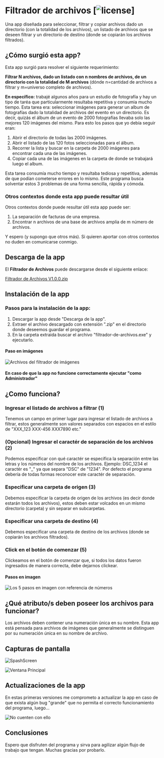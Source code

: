 # Filtrador de archivos [![license](https://img.shields.io/github/watchers/gastonalt/Filtrador_de_archivos?style=social)]

Una app diseñada para seleccionar, filtrar y copiar archivos dado un directorio (con la totalidad de los archivos), un listado de archivos que se deseen filtrar y un directorio de destino (donde se copiarán los archivos filtrados).

## ¿Cómo surgió esta app?

Esta app surgió para resolver el siguiente requerimiento:

**Filtrar N archivos, dado un listado con n nombres de archivos, de un directorio con la totalidad de M archivos** (dónde n=cantidad de archivos a filtrar y m=universo completo de archivos).

**En específico:** trabajé algunos años para un estudio de fotografía y hay un tipo de taréa que particularmente resultaba repetitiva y consumia mucho tiempo. Esta tarea era: seleccionar imágenes para generar un album de fotografías dado la totalidad de archivos del evento en un directorio. Es decir, quizás el álbum de un evento de 2000 fotografías llevaba solo las mejores 120 imágenes del mismo. Para esto los pasos que yo debía seguir eran:

1) Abrir el directorio de todas las 2000 imágenes.
2) Abrir el listado de las 120 fotos seleccionadas para el álbum.
3) Recorrer la lista y buscar en la carpeta de 2000 imágenes para encontrar cada una de las imágenes.
4) Copiar cada una de las imágenes en la carpeta de donde se trabajará luego el album.

Esta tarea consumía mucho tiempo y resultaba tediosa y repetitiva, además de que podían cometerse errores en lo mismo. Este programa busca solventar estos 3 problemas de una forma sencilla, rápida y cómoda.

### Otros contextos donde esta app puede resultar útil

Otros contextos donde puede resultar útil esta app puede ser:
1) La separación de facturas de una empresa.
2) Encontrar n archivos de una base de archivos amplia de m número de archivos.

Y espero (y supongo que otros más). Si quieren aportar con otros contextos no duden en comunicarse conmigo.

## Descarga de la app

El **Filtrador de Archivos** puede descargarse desde el siguiente enlace:

[Filtrador de Archivos V1.0.0.zip](https://drive.google.com/file/d/1OelkCTf4cPFqHglStrV8TJ-irYgLJ9Bb/view?usp=sharing)

## Instalación de la app

### Pasos para la instalación de la app:

1) Descargar la app desde "Descarga de la app".
2) Extraer el archivo descargado con extensión ".zip" en el directorio donde deseemos guardar el programa.
3) En la carpeta extraida buscar el archivo "filtrador-de-archivos.exe" y ejecutarlo.


#### Paso en imágenes

![Archivos del filtrador de imágenes](https://i.ibb.co/W0jK0Js/filtrador-de-archivos-files.png)

#### En caso de que la app no funcione correctamente ejecutar "como Administrador"

## ¿Como funciona?

### Ingresar el listado de archivos a filtrar (1)

Tenemos un campo en primer lugar para ingresar el listado de archivos a filtrar, estos generalmente son valores separados con espacios en el estilo de "XXX_123 XXX-456 XXX7890 etc."

### (Opcional) Ingresar el caractér de separación de los archivos (2)

Podemos especificar con qué caractér se especifica la separación entre las letras y los números del nombre de los archivos. Ejemplo: DSC_1234 el caractér es "_" ya que separa "DSC" de "1234". Por defecto el programa debería de todas formas reconocer este caractér de separación.

### Especificar una carpeta de origen (3)

Debemos especificar la carpeta de origen de los archivos (es decir donde estarán todos los archivos), estos deben estar volcados en un mismo directorio (carpeta) y sin separar en subcarpetas.

### Especificar una carpeta de destino (4)

Debemos especificar una carpeta de destino de los archivos (donde se copiarán los archivos filtrados).

### Click en el botón de comenzar (5)

Clickeamos en el botón de comenzar que, si todos los datos fueron ingresados de manera correcta, debe dejarnos clickear.

#### Pasos en imagen
![Los 5 pasos en imagen con referencia de números](https://i.ibb.co/ctKrCnN/filtrador-de-archivos-step.png)


## ¿Qué atributo/s deben poseer los archivos para funcionar?

Los archivos deben contener una numeración única en su nombre. Esta app está pensada para archivos de imágenes que generalmente se distinguen por su numeración única en su nombre de archivo.

## Capturas de pantalla
![SpashScreen](https://i.ibb.co/QDS6cLb/filtrador-de-archivos-splash.png)

![Ventana Principal](https://i.ibb.co/WpB3rDY/filtrador-de-archivos-main.png)

## Actualizaciones de la app

En estas primeras versiones me comprometo a actualizar la app en caso de que exista algún bug "grande" que no permita el correcto funcionamiento del programa, luego... 

![No cuenten con ello](https://media.tenor.com/TLph8LSsJRQAAAAC/toy-story-eight-ball.gif)

## Conclusiones

Espero que disfruten del programa y sirva para agilizar algún flujo de trabajo que tengan. Muchas gracias por probarlo.
